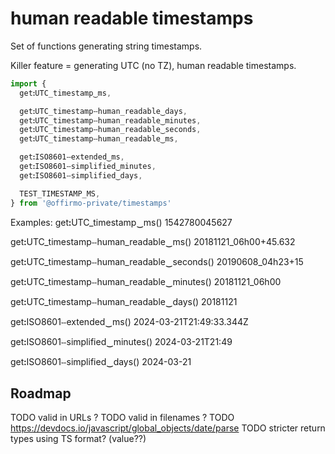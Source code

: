 # human readable timestamps

Set of functions generating string timestamps.

Killer feature = generating UTC (no TZ), human readable timestamps.


```js
import {
  getꓽUTC_timestamp‿ms,

  getꓽUTC_timestampⵧhuman_readable‿days,
  getꓽUTC_timestampⵧhuman_readable‿minutes,
  getꓽUTC_timestampⵧhuman_readable‿seconds,
  getꓽUTC_timestampⵧhuman_readable‿ms,

  getꓽISO8601ⵧextended‿ms,
  getꓽISO8601ⵧsimplified‿minutes,
  getꓽISO8601ⵧsimplified‿days,

  TEST_TIMESTAMP_MS,
} from '@offirmo-private/timestamps'
```

Examples:
getꓽUTC_timestamp‿ms()
1542780045627


getꓽUTC_timestampⵧhuman_readable‿ms()
20181121_06h00+45.632

getꓽUTC_timestampⵧhuman_readable‿seconds()
20190608_04h23+15

getꓽUTC_timestampⵧhuman_readable‿minutes()
20181121_06h00

getꓽUTC_timestampⵧhuman_readable‿days()
20181121


getꓽISO8601ⵧextended‿ms()
2024-03-21T21:49:33.344Z

getꓽISO8601ⵧsimplified‿minutes()
2024-03-21T21:49

getꓽISO8601ⵧsimplified‿days()
2024-03-21


## Roadmap
TODO valid in URLs ?
TODO valid in filenames ?
TODO https://devdocs.io/javascript/global_objects/date/parse
TODO stricter return types using TS format? (value??)

